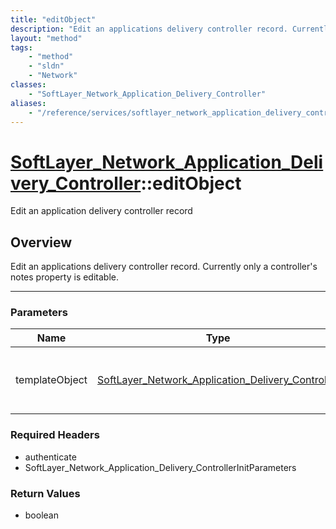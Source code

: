 ```yaml
---
title: "editObject"
description: "Edit an applications delivery controller record. Currently only a controller's notes property is editable."
layout: "method"
tags:
    - "method"
    - "sldn"
    - "Network"
classes:
    - "SoftLayer_Network_Application_Delivery_Controller"
aliases:
    - "/reference/services/softlayer_network_application_delivery_controller/editObject"
---
```

# [SoftLayer_Network_Application_Delivery_Controller](/reference/services/SoftLayer_Network_Application_Delivery_Controller)::editObject

Edit an application delivery controller record


## Overview 
Edit an applications delivery controller record. Currently only a controller's notes property is editable. 

-----

### Parameters 
|Name | Type | Description |
| --- | --- | --- |
|templateObject| <a href='/reference/datatypes/SoftLayer_Network_Application_Delivery_Controller'>SoftLayer_Network_Application_Delivery_Controller </a>| A skeleton SoftLayer_Network_Application_Delivery_Controller object with only the properties defined that you wish to change. Unchanged properties are left alone.|


### Required Headers
* authenticate
* SoftLayer_Network_Application_Delivery_ControllerInitParameters


### Return Values
* boolean




